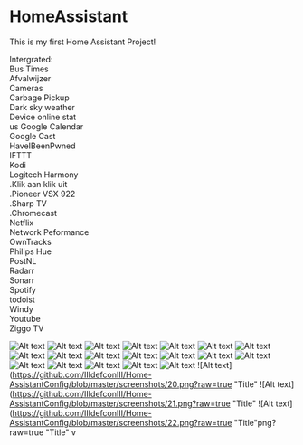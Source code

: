 # HomeAssistant

This is my first Home Assistant Project!

Intergrated:<br />
Bus Times<br />
Afvalwijzer<br />
Cameras<br />
Carbage Pickup<br />
Dark sky weather<br />
Device online stat<br />us
Google Calendar<br />
Google Cast<br />
HaveIBeenPwned<br />
IFTTT<br />
Kodi<br />
Logitech Harmony<br />
  .Klik aan klik uit<br />
  .Pioneer VSX 922<br />
  .Sharp TV<br />
  .Chromecast<br />
Netflix<br />
Network Peformance<br />
OwnTracks<br />
Philips Hue<br />
PostNL<br />
Radarr<br />
Sonarr<br />
Spotify<br />
todoist<br />
Windy<br />
Youtube<br />
Ziggo TV<br />

![Alt text](https://github.com/IIIdefconIII/Home-AssistantConfig/blob/master/screenshots/1.png?raw=true "Title")
![Alt text](https://github.com/IIIdefconIII/Home-AssistantConfig/blob/master/screenshots/2.png?raw=true "Title")
![Alt text](https://github.com/IIIdefconIII/Home-AssistantConfig/blob/master/screenshots/3.png?raw=true "Title")
![Alt text](https://github.com/IIIdefconIII/Home-AssistantConfig/blob/master/screenshots/4.png?raw=true "Title")
![Alt text](https://github.com/IIIdefconIII/Home-AssistantConfig/blob/master/screenshots/5.png?raw=true "Title")
![Alt text](https://github.com/IIIdefconIII/Home-AssistantConfig/blob/master/screenshots/6.png?raw=true "Title")
![Alt text](https://github.com/IIIdefconIII/Home-AssistantConfig/blob/master/screenshots/7.png?raw=true "Title")
![Alt text](https://github.com/IIIdefconIII/Home-AssistantConfig/blob/master/screenshots/8.png?raw=true "Title")
![Alt text](https://github.com/IIIdefconIII/Home-AssistantConfig/blob/master/screenshots/9.png?raw=true "Title")
![Alt text](https://github.com/IIIdefconIII/Home-AssistantConfig/blob/master/screenshots/10.png?raw=true "Title")
![Alt text](https://github.com/IIIdefconIII/Home-AssistantConfig/blob/master/screenshots/11.png?raw=true "Title")
![Alt text](https://github.com/IIIdefconIII/Home-AssistantConfig/blob/master/screenshots/12.png?raw=true "Title")
![Alt text](https://github.com/IIIdefconIII/Home-AssistantConfig/blob/master/screenshots/13.png?raw=true "Title")
![Alt text](https://github.com/IIIdefconIII/Home-AssistantConfig/blob/master/screenshots/14.png?raw=true "Title")
![Alt text](https://github.com/IIIdefconIII/Home-AssistantConfig/blob/master/screenshots/15.png?raw=true "Title")
![Alt text](https://github.com/IIIdefconIII/Home-AssistantConfig/blob/master/screenshots/16.png?raw=true "Title")
![Alt text](https://github.com/IIIdefconIII/Home-AssistantConfig/blob/master/screenshots/17png?raw=true "Title")
![Alt text](https://github.com/IIIdefconIII/Home-AssistantConfig/blob/master/screenshots/18.png?raw=true "Title")
![Alt text](https://github.com/IIIdefconIII/Home-AssistantConfig/blob/master/screenshots/19.png?raw=true "Title")
![Alt text](https://github.com/IIIdefconIII/Home-AssistantConfig/blob/master/screenshots/20.png?raw=true "Title"
![Alt text](https://github.com/IIIdefconIII/Home-AssistantConfig/blob/master/screenshots/21.png?raw=true "Title"
![Alt text](https://github.com/IIIdefconIII/Home-AssistantConfig/blob/master/screenshots/22.png?raw=true "Title"png?raw=true "Title"
v

